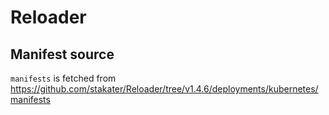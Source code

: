 # Reloader

## Manifest source

`manifests` is fetched from <https://github.com/stakater/Reloader/tree/v1.4.6/deployments/kubernetes/manifests>
